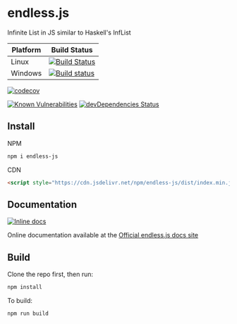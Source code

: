 # endless.js

Infinite List in JS similar to Haskell's InfList

| Platform | Build Status |
| --- | --- |
| Linux | [![Build Status](https://travis-ci.org/LXSMNSYC/endless.js.svg?branch=master)](https://travis-ci.org/LXSMNSYC/endless.js) |
| Windows | [![Build status](https://ci.appveyor.com/api/projects/status/rwooqlryoxow5imw?svg=true)](https://ci.appveyor.com/project/LXSMNSYC/endless-js) |

[![codecov](https://codecov.io/gh/LXSMNSYC/endless.js/branch/master/graph/badge.svg)](https://codecov.io/gh/LXSMNSYC/endless.js)

[![Known Vulnerabilities](https://snyk.io/test/github/LXSMNSYC/endless.js/badge.svg?targetFile=package.json)](https://snyk.io/test/github/LXSMNSYC/endless.js?targetFile=package.json)
[![devDependencies Status](https://david-dm.org/lxsmnsyc/endless.js/dev-status.svg)](https://david-dm.org/lxsmnsyc/endless.js?type=dev)

## Install

NPM

```bash
npm i endless-js
```

CDN

```html
<script style="https://cdn.jsdelivr.net/npm/endless-js/dist/index.min.js"></script>
```

## Documentation

[![Inline docs](http://inch-ci.org/github/lxsmnsyc/endless.js.svg?branch=master)](http://inch-ci.org/github/lxsmnsyc/endless.js)

Online documentation available at the [Official endless.js docs site](https://lxsmnsyc.github.io/endless.js)

## Build

Clone the repo first, then run:
```bash
npm install
```

To build:
```bash
npm run build
```